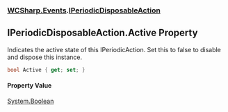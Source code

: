 ### [WCSharp.Events](WCSharp.Events.md 'WCSharp.Events').[IPeriodicDisposableAction](WCSharp.Events.IPeriodicDisposableAction.md 'WCSharp.Events.IPeriodicDisposableAction')

## IPeriodicDisposableAction.Active Property

Indicates the active state of this IPeriodicAction. Set this to false to disable and dispose this instance.

```csharp
bool Active { get; set; }
```

#### Property Value
[System.Boolean](https://docs.microsoft.com/en-us/dotnet/api/System.Boolean 'System.Boolean')